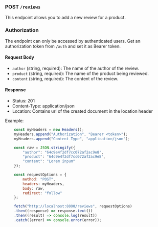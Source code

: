 ### POST `/reviews`

This endpoint allows you to add a new review for a product.

### Authorization

The endpoint can only be accessed by authenticated users. Get an authorization token from `/auth` and set it as Bearer token.

#### Request Body

- `author` (string, required): The name of the author of the review.
- `product` (string, required): The name of the product being reviewed.
- `content` (string, required): The content of the review.
    

#### Response

- Status: 201
- Content-Type: application/json
- Location: Contains url of the created document in the location header

Example:
```javascript
    const myHeaders = new Headers();
    myHeaders.append("Authorization", "Bearer <token>");
    myHeaders.append("Content-Type", "application/json");

    const raw = JSON.stringify({
        "author": "64c9e4f2df7cc072af2ac9e8",
        "product": "64c9e4f2df7cc072af2ac9e8",
        "content": "Lorem inpum"
    });

    const requestOptions = {
        method: "POST",
        headers: myHeaders,
        body: raw,
        redirect: "follow"
    };

    fetch("http://localhost:8000/reviews", requestOptions)
    .then((response) => response.text())
    .then((result) => console.log(result))
    .catch((error) => console.error(error));
```